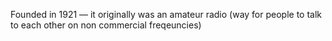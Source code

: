 Founded in 1921 — it originally was an amateur radio (way for people to talk to each other on non commercial freqeuncies)